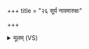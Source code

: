 +++
title = "२६ सूर्य नावमारुक्षः"

+++
<details><summary>मूलम् (VS)</summary>

सू॑र्यनावमारुक्षः श॒तारि॑त्रां स्व॒स्तये॑।  
रात्रिं॒ मात्य॑पीप॒रोऽहः॑ स॒त्राति॑पारय ॥
</details>